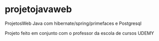 # projetojavaweb
ProjetosWeb Java com hibernate/spring/primefaces e Postgresql

Projeto feito em conjunto com o professor da escola de cursos UDEMY
